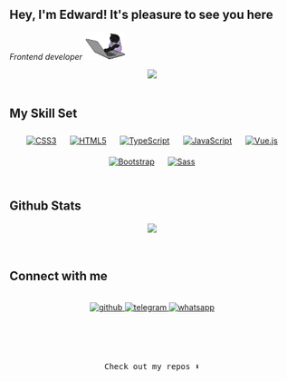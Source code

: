 <h2>Hey, I'm Edward! It's pleasure to see you here</h2>
<p><em>Frontend developer <img src="https://raw.githubusercontent.com/ikismail/ikismail/master/working_cat.gif" width="71"> 
</em></p>

<div align="center">
<img width="351" src="https://media.giphy.com/media/jIgXf4hgbHCeKiXpvt/giphy.gif">
</div>

<br/>  


## My Skill Set  


<div align="center">  
<a href="https://www.w3schools.com/css/" target="_blank"><img style="margin: 10px" src="https://profilinator.rishav.dev/skills-assets/css3-original-wordmark.svg" alt="CSS3" height="75" /></a>  
<a href="https://en.wikipedia.org/wiki/HTML5" target="_blank"><img style="margin: 10px" src="https://profilinator.rishav.dev/skills-assets/html5-original-wordmark.svg" alt="HTML5" height="75" /></a>  
<a href="https://www.typescriptlang.org/" target="_blank"><img style="margin: 10px" src="https://profilinator.rishav.dev/skills-assets/typescript-original.svg" alt="TypeScript" height="75" /></a>  
<a href="https://www.javascript.com/" target="_blank"><img style="margin: 10px" src="https://profilinator.rishav.dev/skills-assets/javascript-original.svg" alt="JavaScript" height="75" /></a>  
<a href="https://vuejs.org/" target="_blank"><img style="margin: 10px" src="https://profilinator.rishav.dev/skills-assets/vuejs-original-wordmark.svg" alt="Vue.js" height="75" /></a>  
<a href="https://getbootstrap.com/docs/3.4/javascript/" target="_blank"><img style="margin: 10px" src="https://profilinator.rishav.dev/skills-assets/bootstrap-plain.svg" alt="Bootstrap" height="75" /></a>  
<a href="https://sass-lang.com/" target="_blank"><img style="margin: 10px" src="https://profilinator.rishav.dev/skills-assets/sass-original.svg" alt="Sass" height="75" /></a>  
</div>



<br/>  


## Github Stats  
<div align="center"><img src="https://github-readme-stats.vercel.app/api?username=lovelyProject&show_icons=true&count_private=true&hide_border=true" align="center" /></div>  

<br/>  


<br/>  

## Connect with me  

<br />
<div align="center">
<a href="https://github.com/lovelyProject" target="_blank">
<img src=https://img.shields.io/badge/github-%2324292e.svg?&style=for-the-badge&logo=github&logoColor=white alt=github style="margin-bottom: 5px;" />
</a>  
<a href="http://t.me/+79874723541" target="_blank">
<img src=https://img.shields.io/badge/Telegram-2CA5E0?style=for-the-badge&logo=telegram&logoColor=white alt=telegram style="margin-bottom: 5px;" />
</a> 
<a href="https://api.whatsapp.com/send?phone=79874723541" target="_blank">
<img src=https://img.shields.io/badge/WhatsApp-25D366?style=for-the-badge&logo=whatsapp&logoColor=white alt=whatsapp style="margin-bottom: 5px;" />
</a> 
</div>  
  

<br/>  
  

<br/>  

  

<br/>  


<br />

<p align="center"><samp>
Check out my repos ⬇️  
  </samp>
</p>
